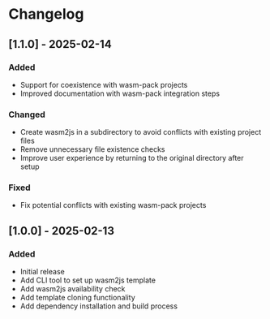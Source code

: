 # Changelog

## [1.1.0] - 2025-02-14

### Added

- Support for coexistence with wasm-pack projects
- Improved documentation with wasm-pack integration steps

### Changed

- Create wasm2js in a subdirectory to avoid conflicts with existing project files
- Remove unnecessary file existence checks
- Improve user experience by returning to the original directory after setup

### Fixed

- Fix potential conflicts with existing wasm-pack projects

## [1.0.0] - 2025-02-13

### Added

- Initial release
- Add CLI tool to set up wasm2js template
- Add wasm2js availability check
- Add template cloning functionality
- Add dependency installation and build process
